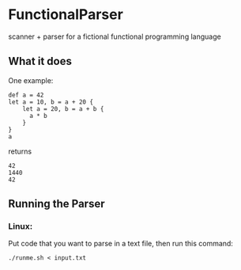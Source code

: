# FunctionalParser
 
scanner + parser for a fictional functional programming language

## What it does

One example: 
```
def a = 42
let a = 10, b = a + 20 { 
    let a = 20, b = a + b {
      a * b
    }
}
a
```

returns

```
42
1440
42
```


## Running the Parser

### Linux:

Put code that you want to parse in a text file, then run this command:

```./runme.sh < input.txt```
